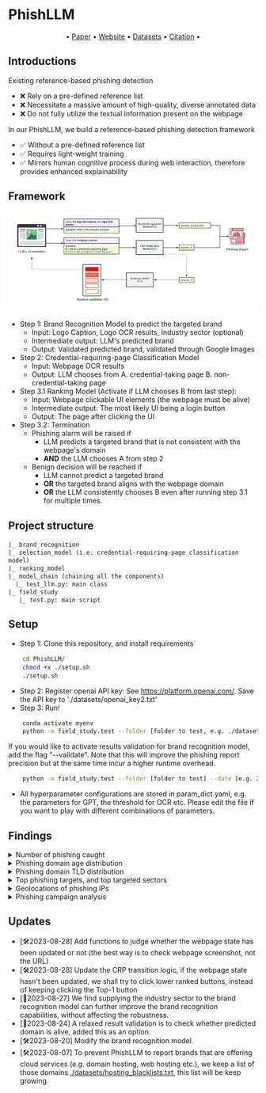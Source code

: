 # PhishLLM

<p align="center">
  • <a href="">Paper</a> •
  <a href="">Website</a> •
  <a href="https://drive.google.com/drive/folders/1x6N6QEt_34B-pMStbBANUrjim-2ixG6T?usp=sharing">Datasets</a>  •
  <a href="#citation">Citation</a> •
</p>

## Introductions
Existing reference-based phishing detection
- :x: Rely on a pre-defined reference list
- :x: Necessitate a massive amount of high-quality, diverse annotated data
- :x: Do not fully utilize the textual information present on the webpage

In our PhishLLM, we build a reference-based phishing detection framework
- ✅ Without a pre-defined reference list
- ✅ Requires light-weight training
- ✅ Mirrors human cognitive process during web interaction, therefore provides enhanced explainability 

## Framework
<img src="./figures/phishllm.png">

- Step 1: Brand Recognition Model to predict the targeted brand
  - Input: Logo Caption, Logo OCR results, Industry sector (optional)
  - Intermediate output: LLM's predicted brand
  - Output: Validated predicted brand, validated through Google Images
- Step 2: Credential-requiring-page Classification Model 
  - Input: Webpage OCR results
  - Output: LLM chooses from A. credential-taking page B. non-credential-taking page
- Step 3.1 Ranking Model (Activate if LLM chooses B from last step): 
  - Input: Webpage clickable UI elements (the webpage must be alive)
  - Intermediate output: The most likely UI being a login button
  - Output: The page after clicking the UI
- Step 3.2: Termination
  - Phishing alarm will be raised if 
    - LLM predicts a targeted brand that is not consistent with the webpage's domain 
    - **AND** the LLM chooses A from step 2
  - Benign decision will be reached if 
    - LLM cannot predict a targeted brand
    - **OR** the targeted brand aligns with the webpage domain
    - **OR** the LLM consistently chooses B even after running step 3.1 for multiple times.

## Project structure
```
|_ brand_recognition
|_ selection_model (i.e. credential-requiring-page classification model)
|_ ranking_model
|_ model_chain (chaining all the components)
  |_ test_llm.py: main class
|_ field_study 
   |_ test.py: main script
```

## Setup
- Step 1: Clone this repository, and install requirements
```bash
    cd PhishLLM/
    chmod +x ./setup.sh
    ./setup.sh
```
- Step 2: Register openai API key: See https://platform.openai.com/. Save the API key to './datasets/openai_key2.txt'
- Step 3: Run!
```bash
    conda activate myenv
    python -m field_study.test --folder [folder to test, e.g. ./datasets/field_study/2023-08-21/] --date [e.g. 2023-08-21]
```
If you would like to activate results validation for brand recognition model, add the flag "--validate". 
Note that this will improve the phishing report precision but at the same time incur a higher runtime overhead.
```bash
    python -m field_study.test --folder [folder to test] --date [e.g. 2023-08-21] --validate 
```
- All hyperparameter configurations are stored in param_dict.yaml, e.g. the parameters for GPT, the threshold for OCR etc. 
Please edit the file if you want to play with different combinations of parameters.

## Findings
<details>
  <summary>Number of phishing caught</summary>
  <img src="./field_study/plots/num_phish.png">
</details>
<details>
  <summary>Phishing domain age distribution</summary>
  <img src="./field_study/plots/domain_age.png">
</details>
<details>
  <summary>Phishing domain TLD distribution</summary>

  | Top-5 TLD | Frequency      |
  |----------------| --------------- |
  | .com    | 256 occurrences |
  | .de   | 39 occurrences |
  | .info    | 31 occurrences |
  | .online    |  30 occurrences |
  | .net    | 30 occurrences |

</details>
<details>
  <summary>Top phishing targets, and top targeted sectors</summary>
  <img src="./field_study/plots/brand_freq.png">
  <img src="./field_study/plots/brand_sector.png">
</details>
<details>
  <summary>Geolocations of phishing IPs</summary>
  <img src="./field_study/plots/geo.png">
</details>
<details>
  <summary>Phishing campaign analysis</summary>
  <img src="./field_study/plots/campaign.png">
</details>


## Updates
- [🛠️2023-08-28] Add functions to judge whether the webpage state has been updated or not (the best way is to check webpage screenshot, not the URL)
- [🛠️2023-08-28] Update the CRP transition logic, if the webpage state hasn't been updated, we shall try to click lower ranked buttons, instead of keeping clicking the Top-1 button
- [🤔2023-08-27] We find supplying the industry sector to the brand recognition model can further improve the brand recognition capabilities, without affecting the robustness.
- [🤔2023-08-24] A relaxed result validation is to check whether predicted domain is alive, added this as an option.
- [🛠️2023-08-20] Modify the brand recognition model.
- [🛠️2023-08-07] To prevent PhishLLM to report brands that are offering cloud services (e.g. domain hosting, web hosting etc.), we keep a list of those domains [./datasets/hosting_blacklists.txt](./datasets/hosting_blacklists.txt), this list will be keep growing.

